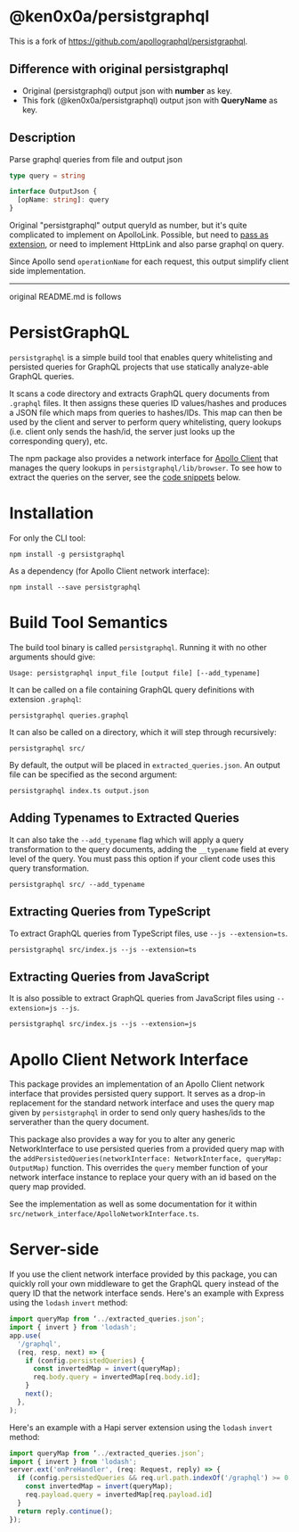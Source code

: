 # @ken0x0a/persistgraphql

This is a fork of https://github.com/apollographql/persistgraphql.

## Difference with original persistgraphql

- Original (persistgraphql) output json with **number** as key.
- This fork (@ken0x0a/persistgraphql) output json with **QueryName** as key.


## Description

Parse graphql queries from file and output json

```ts
type query = string

interface OutputJson {
  [opName: string]: query
}
```

Original "persistgraphql" output queryId as number, but it's quite complicated to implement on ApolloLink.
Possible, but need to [pass as extension](https://github.com/apollographql/persistgraphql/issues/42#issuecomment-407260467), or need to implement HttpLink and also parse graphql on query.

Since Apollo send `operationName` for each request, this output simplify client side implementation.


---

original README.md is follows

# PersistGraphQL

`persistgraphql` is a simple build tool that enables query whitelisting and persisted queries for GraphQL projects that use statically analyze-able GraphQL queries.

It scans a code directory and extracts GraphQL query documents from `.graphql` files. It then assigns these queries ID values/hashes and produces a JSON file which maps from queries to hashes/IDs. This map can then be used by the client and server to perform query whitelisting, query lookups (i.e. client only sends the hash/id, the server just looks up the corresponding query), etc.

The npm package also provides a network interface for [Apollo Client](https://github.com/apollostack/apollo-client) that manages the query lookups in `persistgraphql/lib/browser`. To see how to extract the queries on the server, see the [code snippets](#server-side) below.

# Installation
For only the CLI tool:

```shell
npm install -g persistgraphql
```

As a dependency (for Apollo Client network interface):

```shell
npm install --save persistgraphql
```

# Build Tool Semantics

The build tool binary is called `persistgraphql`. Running it with no other arguments should give:

```
Usage: persistgraphql input_file [output file] [--add_typename]
```

It can be called on a file containing GraphQL query definitions with extension `.graphql`:

```shell
persistgraphql queries.graphql
```

It can also be called on a directory, which it will step through recursively:

```shell
persistgraphql src/
```

By default, the output will be placed in `extracted_queries.json`. An output file can be specified as the second argument:

```
persistgraphql index.ts output.json
```

## Adding Typenames to Extracted Queries

It can also take the `--add_typename` flag which will apply a query transformation to the query documents, adding the `__typename` field at every level of the query. You must pass this option if your client code uses this query transformation.

```
persistgraphql src/ --add_typename
```

## Extracting Queries from TypeScript

To extract GraphQL queries from TypeScript files, use `--js --extension=ts`.

```
persistgraphql src/index.js --js --extension=ts
```

## Extracting Queries from JavaScript

It is also possible to extract GraphQL queries from JavaScript files using `--extension=js --js`.

```
persistgraphql src/index.js --js --extension=js
```

# Apollo Client Network Interface

This package provides an implementation of an Apollo Client network interface that provides persisted query support. It serves as a drop-in replacement for the standard network interface and uses the query map given by `persistgraphql` in order to send only query hashes/ids to the serverather than the query document.

This package also provides a way for you to alter any generic NetworkInterface to use persisted queries from a provided query map with the `addPersistedQueries(networkInterface: NetworkInterface, queryMap: OutputMap)` function.
This overrides the `query` member function of your network interface instance to replace your query with an id based on the query map provided.

See the implementation as well as some documentation for it within `src/network_interface/ApolloNetworkInterface.ts`.

# Server-side

If you use the client network interface provided by this package, you can quickly roll your own middleware to get the GraphQL query instead of the query ID that the network interface sends. Here's an example with Express using the `lodash` `invert` method:

```js
import queryMap from ‘../extracted_queries.json’;
import { invert } from 'lodash';
app.use(
  '/graphql',
  (req, resp, next) => {
    if (config.persistedQueries) {
      const invertedMap = invert(queryMap);
      req.body.query = invertedMap[req.body.id];
    }
    next();
  },
);
```
Here's an example with a Hapi server extension using the `lodash` `invert` method:

```js
import queryMap from ‘../extracted_queries.json’;
import { invert } from 'lodash';
server.ext('onPreHandler', (req: Request, reply) => {
  if (config.persistedQueries && req.url.path.indexOf('/graphql') >= 0 && req.payload.id) {
    const invertedMap = invert(queryMap);
    req.payload.query = invertedMap[req.payload.id]
  }
  return reply.continue();
});
```
